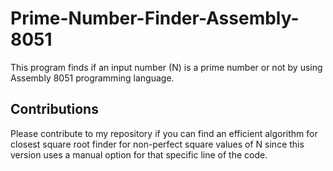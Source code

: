 # Prime-Number-Finder-Assembly-8051
This program finds if an input number (N) is a prime number or not by using Assembly 8051 programming language.

## Contributions
Please contribute to my repository if you can find an efficient algorithm for closest square root finder for non-perfect square values of N since this version uses a manual option for that specific line of the code.
